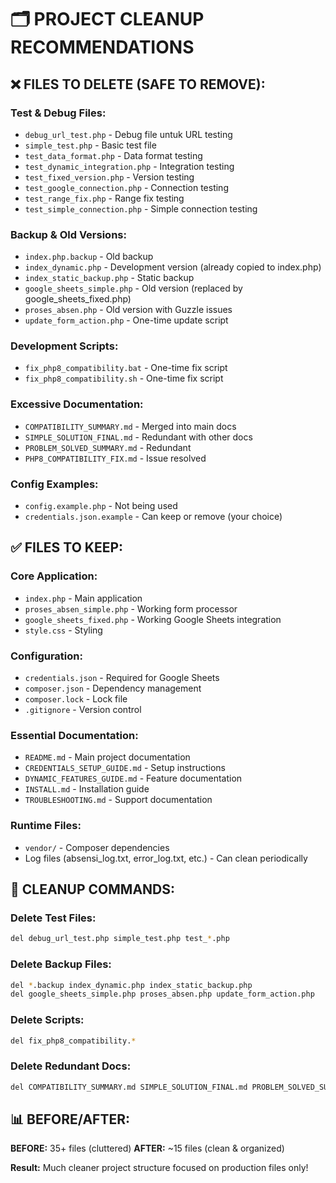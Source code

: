 # 🗂️ PROJECT CLEANUP RECOMMENDATIONS

## ❌ FILES TO DELETE (SAFE TO REMOVE):

### **Test & Debug Files:**
- `debug_url_test.php` - Debug file untuk URL testing
- `simple_test.php` - Basic test file  
- `test_data_format.php` - Data format testing
- `test_dynamic_integration.php` - Integration testing
- `test_fixed_version.php` - Version testing
- `test_google_connection.php` - Connection testing
- `test_range_fix.php` - Range fix testing  
- `test_simple_connection.php` - Simple connection testing

### **Backup & Old Versions:**
- `index.php.backup` - Old backup
- `index_dynamic.php` - Development version (already copied to index.php)
- `index_static_backup.php` - Static backup
- `google_sheets_simple.php` - Old version (replaced by google_sheets_fixed.php)
- `proses_absen.php` - Old version with Guzzle issues
- `update_form_action.php` - One-time update script

### **Development Scripts:**
- `fix_php8_compatibility.bat` - One-time fix script
- `fix_php8_compatibility.sh` - One-time fix script  

### **Excessive Documentation:**
- `COMPATIBILITY_SUMMARY.md` - Merged into main docs
- `SIMPLE_SOLUTION_FINAL.md` - Redundant with other docs
- `PROBLEM_SOLVED_SUMMARY.md` - Redundant
- `PHP8_COMPATIBILITY_FIX.md` - Issue resolved

### **Config Examples:**
- `config.example.php` - Not being used
- `credentials.json.example` - Can keep or remove (your choice)

## ✅ FILES TO KEEP:

### **Core Application:**
- `index.php` - Main application
- `proses_absen_simple.php` - Working form processor
- `google_sheets_fixed.php` - Working Google Sheets integration
- `style.css` - Styling

### **Configuration:**
- `credentials.json` - Required for Google Sheets
- `composer.json` - Dependency management
- `composer.lock` - Lock file
- `.gitignore` - Version control

### **Essential Documentation:**
- `README.md` - Main project documentation
- `CREDENTIALS_SETUP_GUIDE.md` - Setup instructions
- `DYNAMIC_FEATURES_GUIDE.md` - Feature documentation
- `INSTALL.md` - Installation guide
- `TROUBLESHOOTING.md` - Support documentation

### **Runtime Files:**
- `vendor/` - Composer dependencies
- Log files (absensi_log.txt, error_log.txt, etc.) - Can clean periodically

## 🧹 CLEANUP COMMANDS:

### Delete Test Files:
```bash
del debug_url_test.php simple_test.php test_*.php
```

### Delete Backup Files:
```bash
del *.backup index_dynamic.php index_static_backup.php
del google_sheets_simple.php proses_absen.php update_form_action.php
```

### Delete Scripts:
```bash
del fix_php8_compatibility.*
```

### Delete Redundant Docs:
```bash
del COMPATIBILITY_SUMMARY.md SIMPLE_SOLUTION_FINAL.md PROBLEM_SOLVED_SUMMARY.md PHP8_COMPATIBILITY_FIX.md
```

## 📊 BEFORE/AFTER:

**BEFORE:** 35+ files (cluttered)
**AFTER:** ~15 files (clean & organized)

**Result:** Much cleaner project structure focused on production files only!